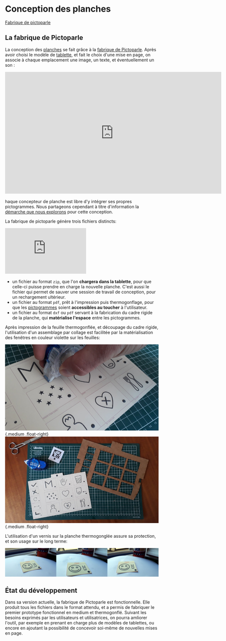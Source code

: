 # Conception des planches

<div><a class="btn-fabrique " href="https://jmtrivial.github.io/pictoparle-fabrique/web/board.html">Fabrique de pictoparle</a>
<div style="clear: both"></div>
</div>


## La fabrique de Pictoparle

La conception des [planches](planches.md) se fait grâce à la [fabrique de Pictoparle](fabrique.md).
Après avoir choisi le modèle de [tablette](materiel.md), et fait le choix d'une mise en page, on associe à chaque emplacement une image, un texte, et éventuellement un son :


<div class="center"><iframe width="710" height="400" src="https://www.youtube.com/embed/4mJWmcKHyJM" frameborder="0" allow="accelerometer; autoplay; encrypted-media; gyroscope; picture-in-picture" allowfullscreen></iframe></div>

haque concepteur de planche est libre d'y intégrer ses propres pictogrammes. Nous partageons cependant à titre d'information la [démarche que nous explorons](http://cln.jmfavreau.info/pictogrammes-tactiles.html) pour cette conception.


La fabrique de pictoparle génère trois fichiers distincts:

<div class="float-right"><iframe width="266" height="150" src="https://www.youtube.com/embed/SOI7z4aCWHQ?start=72" frameborder="0" allow="accelerometer; autoplay; encrypted-media; gyroscope; picture-in-picture" allowfullscreen></iframe></div>

- un fichier au format ``zip``, que l'on **chargera dans la tablette**, pour que celle-ci puisse prendre en charge la nouvelle planche. C'est aussi le fichier qui permet de sauver une session de travail de conception, pour un rechargement ultérieur.
- un fichier au format ``pdf``, prêt à l'impression puis thermogonflage, pour que les [pictogrammes](pictogrammes.md) soient **accessibles au toucher** à l'utilisateur.
- un fichier au format ``dxf`` ou ``pdf`` servant à la fabrication  du cadre rigide de la planche, qui **matérialise l'espace** entre les pictogrammes.

Après impression de la feuille thermogonflée, et découpage du cadre rigide, l'utilisation d'un assemblage par collage est facilitée par la matérialisation des fenêtres en couleur violette sur les feuilles:

![Utilisation d'une colle ruban](img/colle-ruban.jpg){.medium .float-right}
![Assemblage de la planche](img/assemblage-planche.jpg){.medium .float-right}


L'utilisation d'un vernis sur la planche thermogonglée assure sa protection, et son usage sur le long terme:

![Assemblage de la planche](img/vernis.jpg)


## État du développement

Dans sa version actuelle, la fabrique de Pictoparle est fonctionnelle. Elle produit tous les fichiers dans le format attendu, et a permis de fabriquer le premier prototype fonctionnel en medium et thermogonflé. Suivant les besoins exprimés par les utilisateurs et utilisatrices, on pourra amliorer l'outil, par exemple en prenant en charge plus de modèles de tablettes, ou encore en ajoutant la possibilité de concevoir soi-même de nouvelles mises en page.

